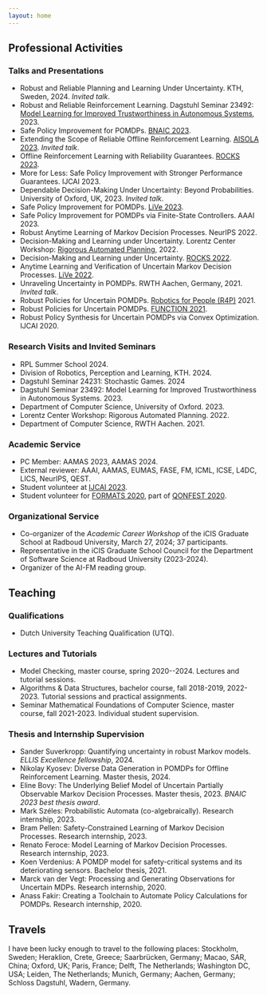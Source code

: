 ```yaml
---
layout: home
---
```




## Professional Activities 

### Talks and Presentations 
- Robust and Reliable Planning and Learning Under Uncertainty. KTH, Sweden, 2024. _Invited talk_.
- Robust and Reliable Reinforcement Learning. Dagstuhl Seminar 23492: [Model Learning for Improved Trustworthiness in Autonomous Systems](https://www.dagstuhl.de/en/seminars/seminar-calendar/seminar-details/23492), 2023.
- Safe Policy Improvement for POMDPs. [BNAIC 2023](https://bnaic2023.tudelft.nl/).
- Extending the Scope of Reliable Offline Reinforcement Learning. [AISOLA 2023](https://aisola.org/tracks/c2/monday/). _Invited talk_. 
- Offline Reinforcement Learning with Reliability Guarantees. [ROCKS 2023](https://www.modestchecker.net/rocks2023/).
- More for Less: Safe Policy Improvement with Stronger Performance Guarantees. IJCAI 2023.
- Dependable Decision-Making Under Uncertainty: Beyond Probabilities. University of Oxford, UK, 2023. _Invited talk_.
- Safe Policy Improvement for POMDPs. [LiVe 2023](https://www7.in.tum.de/~kretinsk/LiVe2023.html). 
- Safe Policy Improvement for POMDPs via Finite-State Controllers. AAAI 2023.
- Robust Anytime Learning of Markov Decision Processes. NeurIPS 2022.
- Decision-Making and Learning under Uncertainty. Lorentz Center Workshop: [Rigorous Automated Planning](https://www.lorentzcenter.nl/rigorous-automated-planning-2022.html), 2022. 
- Decision-Making and Learning under Uncertainty. [ROCKS 2022](https://www.modestchecker.net/rocks2022/). 
- Anytime Learning and Verification of Uncertain Markov Decision Processes. [LiVe 2022](https://www7.in.tum.de/~kretinsk/LiVe2022.html). 
- Unraveling Uncertainty in POMDPs. RWTH Aachen, Germany, 2021. _Invited talk_. 
- Robust Policies for Uncertain POMDPs. [Robotics for People (R4P)](https://sites.google.com/view/r4p2021/overview) 2021. 
- Robust Policies for Uncertain POMDPs. [FUNCTION 2021](https://function-2021.cs.ru.nl/).
- Robust Policy Synthesis for Uncertain POMDPs via Convex Optimization. IJCAI 2020.

### Research Visits and Invited Seminars
- RPL Summer School 2024.
- Division of Robotics, Perception and Learning, KTH. 2024.
- Dagstuhl Seminar 24231: Stochastic Games. 2024
- Dagstuhl Seminar 23492: Model Learning for Improved Trustworthiness in Autonomous Systems. 2023.
- Department of Computer Science, University of Oxford. 2023.
- Lorentz Center Workshop: Rigorous Automated Planning. 2022.
- Department of Computer Science, RWTH Aachen. 2021.

### Academic Service
- PC Member: AAMAS 2023, AAMAS 2024.
- External reviewer: AAAI, AAMAS, EUMAS, FASE, FM, ICML, ICSE, L4DC, LICS, NeurIPS, QEST.
- Student volunteer at [IJCAI 2023](https://ijcai-23.org/).
- Student volunteer for [FORMATS 2020](https://formats-2020.cs.ru.nl/), part of [QONFEST 2020](https://qonfest2020.github.io/).

### Organizational Service
- Co-organizer of the _Academic Career Workshop_ of the iCIS Graduate School at Radboud University, March 27, 2024; 37 participants.
- Representative in the iCIS Graduate School Council for the Department of Software Science at Radboud University (2023-2024).
- Organizer of the AI-FM reading group.

## Teaching

### Qualifications
- Dutch University Teaching Qualification (UTQ).

### Lectures and Tutorials 
- Model Checking, master course, spring 2020--2024. Lectures and tutorial sessions.
- Algorithms & Data Structures, bachelor course, fall 2018-2019, 2022-2023. Tutorial sessions and practical assignments.
- Seminar Mathematical Foundations of Computer Science, master course, fall 2021-2023. Individual student supervision.

### Thesis and Internship Supervision
- Sander Suverkropp: Quantifying uncertainty in robust Markov models. _ELLIS Excellence fellowship_, 2024.
- Nikolay Kyosev: Diverse Data Generation in POMDPs for Offline Reinforcement Learning. Master thesis, 2024.
- Eline Bovy: The Underlying Belief Model of Uncertain Partially Observable Markov Decision Processes. Master thesis, 2023. _BNAIC 2023 best thesis award_.
- Mark Széles: Probabilistic Automata (co-algebraically). Research internship, 2023.
- Bram Pellen: Safety-Constrained Learning of Markov Decision Processes. Research internship, 2023.
- Renato Feroce: Model Learning of Markov Decision Processes. Research internship, 2023.
- Koen Verdenius: A POMDP model for safety-critical systems and its deteriorating sensors. Bachelor thesis, 2021.
- Marck van der Vegt: Processing and Generating Observations for Uncertain MDPs. Research internship, 2020.
- Anass Fakir: Creating a Toolchain to Automate Policy Calculations for POMDPs. Research internship, 2020.


## Travels 

I have been lucky enough to travel to the following places: Stockholm, Sweden; Heraklion, Crete, Greece; Saarbrücken, Germany; Macao, SAR, China; Oxford, UK; Paris, France; Delft, The Netherlands; Washington DC, USA; Leiden, The Netherlands; Munich, Germany; Aachen, Germany; Schloss Dagstuhl, Wadern, Germany. <br>




